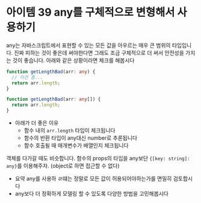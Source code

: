 # 아이템 39 any를 구체적으로 변형해서 사용하기

any는 자바스크립트에서 표현할 수 있는 모든 값을 아우르는 매우 큰 범위의 타입입니다. 진짜 피하는 것이 좋은데 써야한다면 그래도 조금 구체적으로 더 써서 안전성을 가지는 것이 좋습니다. 아래와 같은 상황이라면 체크를 해봅시다

```typescript
function getLengthBad(arr: any) {
  // 이건 좀...
  return arr.length;
}

function getLengthBad(arr: any[]) {
  return arr.length;
}
```

- 아래가 더 좋은 이유
  - 함수 내의 `arr.length` 타입이 체크됩니다
  - 함수의 반환 타입이 any대신 number로 추론됩니다
  - 함수 호출될 때 매개변수가 배열인지 체크됩니다

객체를 다가갈 때도 비슷합니다. 함수의 props의 타입을 any보단 `{[key: string]: any}`를 이용해주자. (object로 하면 접근할 수 없다)

- 요약 any를 사용하 ㄹ떄는 정말로 모든 값이 허용되어야하는가를 면밀히 검토합시다
- any보다 더 정확하게 모델링 할 수 있도록 다양한 방법을 고민해봅시다
